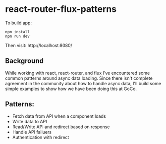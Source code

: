 # react-router-flux-patterns
To build app:
```
npm install
npm run dev
```
Then visit: http://localhost:8080/

## Background
While working with react, react-router, and flux I've encountered some common patterns around async data loading. Since there isn't complete agreement in the community about how to handle async data, I'll build some simple examples to show how we have been doing this at GoCo.

## Patterns:
* Fetch data from API when a component loads
* Write data to API
* Read/Write API and redirect based on response 
* Handle API failuers
* Authentication with redirect

